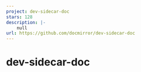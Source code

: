 ```yaml
---
project: dev-sidecar-doc
stars: 128
description: |-
    null
url: https://github.com/docmirror/dev-sidecar-doc
---
```


# dev-sidecar-doc
